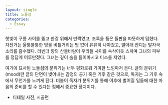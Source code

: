 ```yaml
---
layout: single
title: 노들섬
categories:
  - Essay
---
```


햇빛이 구름 사이를 뚫고 한강 위에서 반짝였고, 초록을 품은 들판을 따뜻하게 덥혔다. 자전거는 울퉁불퉁한 땅을 비틀거리는 법 없이 유유히 나아갔고, 발아래 잔디는 발자국 소리를 흡수했다. 라벤더 향의 산들바람이 우리들 사이를 속삭이듯 스치며 그녀의 피부를 정답게 어루만졌다. 그녀는 깊이 숨을 들이마시고 미소를 지었다.

여기에 묘사된 노들섬의 분위기는 너무 평화로워 기이한 느낌마저 든다. 글의 분위기(mood)란 글의 단면이 빚어내는 감정의 공기 혹은 기후 같은 것으로, 독자는 그 기후 속에서 무언가를 느끼게 된다. 더불어 독자가 분위기를 통해 이후에 벌어질 일들에 대한 마음의 준비를 할 수 있다는 점에서 중요한 장치이다.

- 디테일 사전, 시골편
